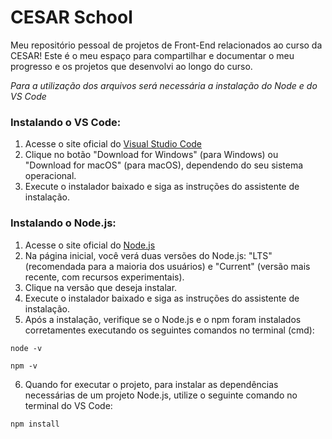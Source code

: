 # CESAR School

Meu repositório pessoal de projetos de Front-End relacionados ao curso da CESAR! Este é o meu espaço para compartilhar e documentar o meu progresso e os projetos que desenvolvi ao longo do curso.


_Para a utilização dos arquivos será necessária a instalação do Node e do VS Code <br>_
### Instalando o VS Code:
1. Acesse o site oficial do [Visual Studio Code](https://code.visualstudio.com/)
2. Clique no botão "Download for Windows" (para Windows) ou "Download for macOS" (para macOS), dependendo do seu sistema operacional.
3. Execute o instalador baixado e siga as instruções do assistente de instalação.

### Instalando o Node.js:
1. Acesse o site oficial do [Node.js](https://nodejs.org/en)
2. Na página inicial, você verá duas versões do Node.js: "LTS" (recomendada para a maioria dos usuários) e "Current" (versão mais recente, com recursos experimentais).
3. Clique na versão que deseja instalar.
4. Execute o instalador baixado e siga as instruções do assistente de instalação.
5. Após a instalação, verifique se o Node.js e o npm foram instalados corretamentes executando os seguintes comandos no terminal (cmd): <br>
```
node -v
```
```
npm -v
```
6. Quando for executar o projeto, para instalar as dependências necessárias de um projeto Node.js, utilize o seguinte comando no terminal do VS Code: <br>
```
npm install
```
